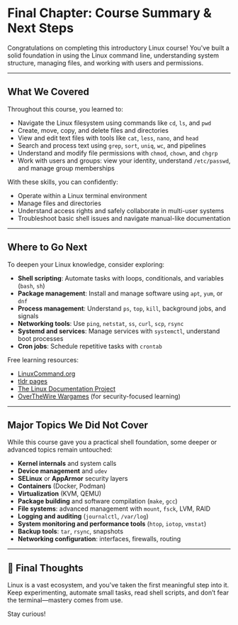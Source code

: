 # Final Chapter: Course Summary & Next Steps

Congratulations on completing this introductory Linux course! You've built a solid foundation in using the Linux command line, understanding system structure, managing files, and working with users and permissions.

---

##  What We Covered

Throughout this course, you learned to:

- Navigate the Linux filesystem using commands like `cd`, `ls`, and `pwd`
- Create, move, copy, and delete files and directories
- View and edit text files with tools like `cat`, `less`, `nano`, and `head`
- Search and process text using `grep`, `sort`, `uniq`, `wc`, and pipelines
- Understand and modify file permissions with `chmod`, `chown`, and `chgrp`
- Work with users and groups: view your identity, understand `/etc/passwd`, and manage group memberships

With these skills, you can confidently:
- Operate within a Linux terminal environment
- Manage files and directories
- Understand access rights and safely collaborate in multi-user systems
- Troubleshoot basic shell issues and navigate manual-like documentation

---

##  Where to Go Next

To deepen your Linux knowledge, consider exploring:

- **Shell scripting**: Automate tasks with loops, conditionals, and variables (`bash`, `sh`)
- **Package management**: Install and manage software using `apt`, `yum`, or `dnf`
- **Process management**: Understand `ps`, `top`, `kill`, background jobs, and signals
- **Networking tools**: Use `ping`, `netstat`, `ss`, `curl`, `scp`, `rsync`
- **Systemd and services**: Manage services with `systemctl`, understand boot processes
- **Cron jobs**: Schedule repetitive tasks with `crontab`

Free learning resources:
- [LinuxCommand.org](http://linuxcommand.org/)
- [tldr pages](https://tldr.sh/)
- [The Linux Documentation Project](https://tldp.org/)
- [OverTheWire Wargames](https://overthewire.org/wargames/) (for security-focused learning)

---

##  Major Topics We Did Not Cover

While this course gave you a practical shell foundation, some deeper or advanced topics remain untouched:

- **Kernel internals** and system calls
- **Device management** and `udev`
- **SELinux** or **AppArmor** security layers
- **Containers** (Docker, Podman)
- **Virtualization** (KVM, QEMU)
- **Package building** and software compilation (`make`, `gcc`)
- **File systems**: advanced management with `mount`, `fsck`, LVM, RAID
- **Logging and auditing** (`journalctl`, `/var/log`)
- **System monitoring and performance tools** (`htop`, `iotop`, `vmstat`)
- **Backup tools**: `tar`, `rsync`, snapshots
- **Networking configuration**: interfaces, firewalls, routing

---

## 🎯 Final Thoughts

Linux is a vast ecosystem, and you've taken the first meaningful step into it. Keep experimenting, automate small tasks, read shell scripts, and don’t fear the terminal—mastery comes from use.

Stay curious!

